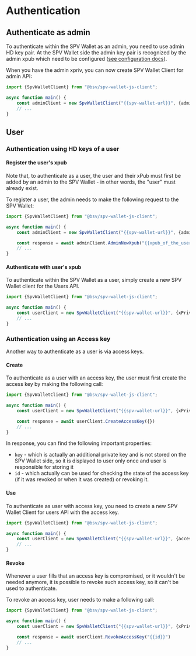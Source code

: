 # Authentication

## Authenticate as admin

To authenticate within the SPV Wallet as an admin, you need to use admin HD key pair.
At the SPV Wallet side the admin key pair is recognized by the admin xpub which need to be configured ([see configuration docs](../spv-wallet/configuration.md)).

When you have the admin xpriv, you can now create SPV Wallet Client for admin API:
```typescript
import {SpvWalletClient} from "@bsv/spv-wallet-js-client";

async function main() {
    const adminClient = new SpvWalletClient("{{spv-wallet-url}}", {adminKey: "{{xpriv_of_the_admin}}"})
    // ...
}
```

## User

### Authentication using HD keys of a user

#### Register the user's xpub

Note that, to authenticate as a user, the user and their xPub must first be added by an admin to the SPV Wallet - in other words, the "user" must already exist.

To register a user, the admin needs to make the following request to the SPV Wallet:
```typescript
import {SpvWalletClient} from "@bsv/spv-wallet-js-client";

async function main() {
    const adminClient = new SpvWalletClient("{{spv-wallet-url}}", {adminKey: "{{xpriv_of_the_admin}}"})

    const response = await adminClient.AdminNewXpub("{{xpub_of_the_user}}", {})
    // ...
}
```

#### Authenticate with user's xpub

To authenticate within the SPV Wallet as a user, simply create a new SPV Wallet client for the Users API.

```typescript
import {SpvWalletClient} from "@bsv/spv-wallet-js-client";

async function main() {
    const userClient = new SpvWalletClient("{{spv-wallet-url}}", {xPriv: "{{xpriv_of_the_user}}"})
    // ...
}
```

### Authentication using an Access key

Another way to authenticate as a user is via access keys.

#### Create

To authenticate as a user with an access key, the user must first create the access key by making the following call:

```typescript
import {SpvWalletClient} from "@bsv/spv-wallet-js-client";

async function main() {
    const userClient = new SpvWalletClient("{{spv-wallet-url}}", {xPriv: "{{xpriv_of_the_user}}"})

    const response = await userClient.CreateAccessKey({})
    // ...
}
```

In response, you can find the following important properties:
* `key` - which is actually an additional private key and is not stored on the SPV Wallet side, so it is displayed to user only once and user is responsible for storing it
* `id` - which actually can be used for checking the state of the access key (if it was revoked or when it was created) or revoking it.


#### Use

To authenticate as user with access key, you need to create a new SPV Wallet Client for users API with the access key.

```typescript
import {SpvWalletClient} from "@bsv/spv-wallet-js-client";

async function main() {
    const userClient = new SpvWalletClient("{{spv-wallet-url}}", {accessKey: "{{key}}"})
    // ...
}
```

#### Revoke

Whenever a user fills that an access key is compromised, or it wouldn't be needed anymore, it is possible to revoke such access key, so it can't be used to authenticate.

To revoke an access key, user needs to make a following call:

```typescript
import {SpvWalletClient} from "@bsv/spv-wallet-js-client";

async function main() {
    const userClient = new SpvWalletClient("{{spv-wallet-url}}", {xPriv: "{{xpriv_of_the_user}}"})

    const response = await userClient.RevokeAccessKey("{{id}}")
    // ...
}
```

